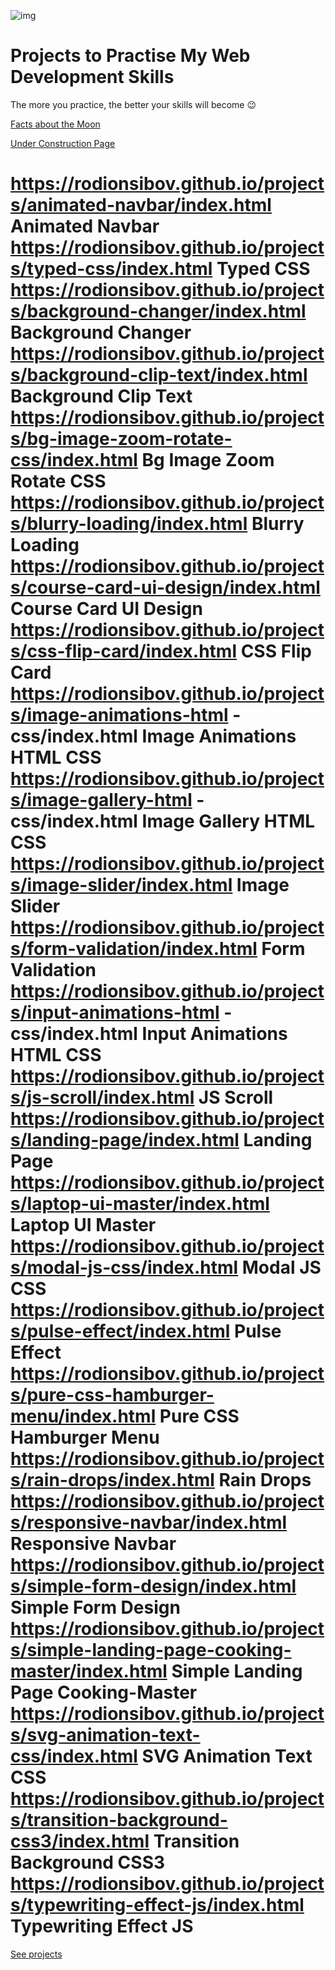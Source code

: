 ![img](https://rodionsibov.github.io/projects/projects-start-page.png)
# Projects to Practise My Web Development Skills
The more you practice, the better your skills will become 😉






[Facts about the Moon](https://rodionsibov.github.io/projects/facts-about-the-moon/index.html)

[Under Construction Page](https://rodionsibov.github.io/projects/under-construction-page/index.html)








https://rodionsibov.github.io/projects/animated-navbar/index.html
Animated
Navbar
https://rodionsibov.github.io/projects/typed-css/index.html
Typed CSS
https://rodionsibov.github.io/projects/background-changer/index.html
Background
Changer
https://rodionsibov.github.io/projects/background-clip-text/index.html
Background
Clip Text
https://rodionsibov.github.io/projects/bg-image-zoom-rotate-css/index.html
Bg
Image Zoom Rotate CSS
https://rodionsibov.github.io/projects/blurry-loading/index.html
Blurry
Loading
https://rodionsibov.github.io/projects/course-card-ui-design/index.html
Course
Card UI Design
https://rodionsibov.github.io/projects/css-flip-card/index.html
CSS
Flip Card
https://rodionsibov.github.io/projects/image-animations-html
-css/index.html
Image
Animations HTML
 CSS
https://rodionsibov.github.io/projects/image-gallery-html
-css/index.html
Image
Gallery HTML
 CSS
https://rodionsibov.github.io/projects/image-slider/index.html
Image
Slider
https://rodionsibov.github.io/projects/form-validation/index.html
Form
Validation
https://rodionsibov.github.io/projects/input-animations-html
-css/index.html
Input
Animations HTML
 CSS
https://rodionsibov.github.io/projects/js-scroll/index.html
JS Scroll
https://rodionsibov.github.io/projects/landing-page/index.html
Landing
Page
https://rodionsibov.github.io/projects/laptop-ui-master/index.html
Laptop
UI Master
https://rodionsibov.github.io/projects/modal-js-css/index.html
Modal JS
CSS
https://rodionsibov.github.io/projects/pulse-effect/index.html
Pulse
Effect
https://rodionsibov.github.io/projects/pure-css-hamburger-menu/index.html
Pure
CSS Hamburger Menu
https://rodionsibov.github.io/projects/rain-drops/index.html
Rain Drops
https://rodionsibov.github.io/projects/responsive-navbar/index.html
Responsive
Navbar
https://rodionsibov.github.io/projects/simple-form-design/index.html
Simple
Form Design
https://rodionsibov.github.io/projects/simple-landing-page-cooking-master/index.html
Simple
Landing Page Cooking-Master
https://rodionsibov.github.io/projects/svg-animation-text-css/index.html
SVG
Animation Text CSS
https://rodionsibov.github.io/projects/transition-background-css3/index.html
Transition
Background CSS3
https://rodionsibov.github.io/projects/typewriting-effect-js/index.html
Typewriting
Effect JS
=======
[See projects](https://rodionsibov.github.io/projects/index.html
)

